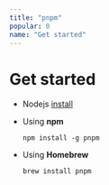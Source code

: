 ```yaml
---
title: "pnpm"
popular: 0
name: "Get started"
---
```


# Get started

- Nodejs [install](https://nodejs.org/en/)

- Using **npm**

  ```
  npm install -g pnpm
  ```

- Using **Homebrew**

  ```
  brew install pnpm
  ```
